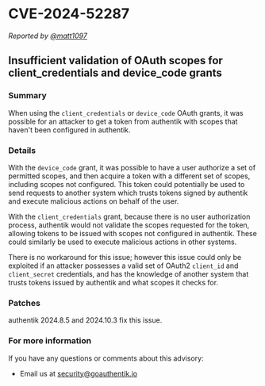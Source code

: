 # CVE-2024-52287

_Reported by [@matt1097](https://github.com/matt1097)_

## Insufficient validation of OAuth scopes for client_credentials and device_code grants

### Summary

When using the `client_credentials` or `device_code` OAuth grants, it was possible for an attacker to get a token from authentik with scopes that haven't been configured in authentik.

### Details

With the `device_code` grant, it was possible to have a user authorize a set of permitted scopes, and then acquire a token with a different set of scopes, including scopes not configured. This token could potentially be used to send requests to another system which trusts tokens signed by authentik and execute malicious actions on behalf of the user.

With the `client_credentials` grant, because there is no user authorization process, authentik would not validate the scopes requested for the token, allowing tokens to be issued with scopes not configured in authentik. These could similarly be used to execute malicious actions in other systems.

There is no workaround for this issue; however this issue could only be exploited if an attacker possesses a valid set of OAuth2 `client_id` and `client_secret` credentials, and has the knowledge of another system that trusts tokens issued by authentik and what scopes it checks for.

### Patches

authentik 2024.8.5 and 2024.10.3 fix this issue.

### For more information

If you have any questions or comments about this advisory:

- Email us at [security@goauthentik.io](mailto:security@goauthentik.io)
